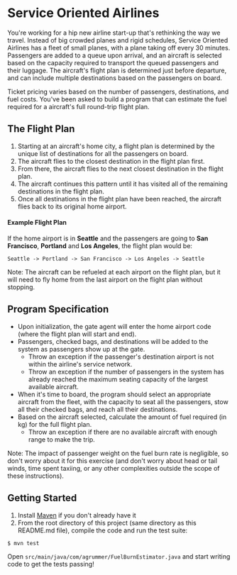 # Service Oriented Airlines

You're working for a hip new airline start-up that's rethinking the way we travel. Instead of big crowded planes and 
rigid schedules, Service Oriented Airlines has a fleet of small planes, with a plane taking off every 30 minutes.
Passengers are added to a queue upon arrival, and an aircraft is selected based on the capacity required to transport
the queued passengers and their luggage. The aircraft's flight plan is determined just before departure, and can 
include multiple destinations based on the passengers on board.

Ticket pricing varies based on the number of passengers, destinations, and fuel costs. You've been asked to build a
program that can estimate the fuel required for a aircraft's full round-trip flight plan.

## The Flight Plan

1. Starting at an aircraft's home city, a flight plan is determined by the unique list of destinations for all the 
passengers on board.
2. The aircraft flies to the closest destination in the flight plan first.
3. From there, the aircraft flies to the next closest destination in the flight plan.
4. The aircraft continues this pattern until it has visited all of the remaining destinations in the flight plan.
5. Once all destinations in the flight plan have been reached, the aircraft flies back to its original home airport.

#### Example Flight Plan

If the home airport is in **Seattle** and the passengers are going to **San Francisco**, **Portland** 
and **Los Angeles**, the flight plan would be:
```
Seattle -> Portland -> San Francisco -> Los Angeles -> Seattle
```

Note: The aircraft can be refueled at each airport on the flight plan, but it will need to fly home from the last 
airport on the flight plan without stopping.

## Program Specification

* Upon initialization, the gate agent will enter the home airport code (where the flight plan will start and end).
* Passengers, checked bags, and destinations will be added to the system as passengers show up at the gate.
    * Throw an exception if the passenger's destination airport is not within the airline's service network.
    * Throw an exception if the number of passengers in the system has already reached the maximum seating capacity 
    of the largest available aircraft.
* When it's time to board, the program should select an appropriate aircraft from the fleet, with the capacity to
seat all the passengers, stow all their checked bags, and reach all their destinations. 
* Based on the aircraft selected, calculate the amount of fuel required (in kg) for the full flight plan.
    * Throw an exception if there are no available aircraft with enough range to make the trip.

Note: The impact of passenger weight on the fuel burn rate is negligible, so don't worry about it for this exercise 
(and don't worry about head or tail winds, time spent taxiing, or any other complexities outside the scope of these 
instructions).

## Getting Started

1. Install [Maven](http://maven.apache.org/install.html "Install Maven") if you don't already have it
2. From the root directory of this project (same directory as this README.md file), compile the code and run the 
test suite:
```shell script
$ mvn test
```
Open `src/main/java/com/agrummer/FuelBurnEstimator.java` and start writing code to get the tests passing!
